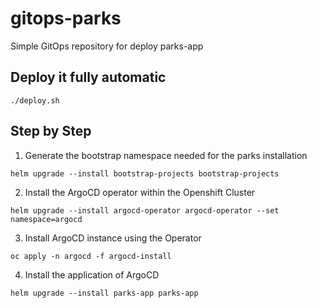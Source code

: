 # gitops-parks
Simple GitOps repository for deploy parks-app

## Deploy it fully automatic

```
./deploy.sh
```

## Step by Step

1. Generate the bootstrap namespace needed for the parks installation
```
helm upgrade --install bootstrap-projects bootstrap-projects
```

2. Install the ArgoCD operator within the Openshift Cluster
```
helm upgrade --install argocd-operator argocd-operator --set namespace=argocd
```

3. Install ArgoCD instance using the Operator
```
oc apply -n argocd -f argocd-install
```

4. Install the application of ArgoCD
```
helm upgrade --install parks-app parks-app
```


